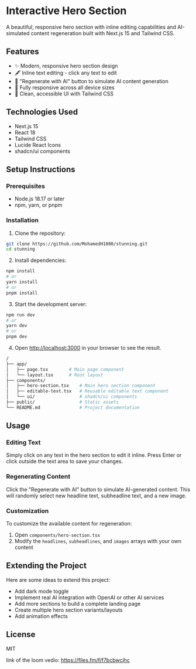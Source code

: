 # Interactive Hero Section

A beautiful, responsive hero section with inline editing capabilities and AI-simulated content regeneration built with Next.js 15 and Tailwind CSS.

## Features

- ✨ Modern, responsive hero section design
- 🖋️ Inline text editing - click any text to edit
- 🔄 "Regenerate with AI" button to simulate AI content generation
- 📱 Fully responsive across all device sizes
- 🎨 Clean, accessible UI with Tailwind CSS


## Technologies Used

- Next.js 15
- React 18
- Tailwind CSS
- Lucide React Icons
- shadcn/ui components

## Setup Instructions

### Prerequisites

- Node.js 18.17 or later
- npm, yarn, or pnpm

### Installation

1. Clone the repository:

```bash
git clone https://github.com/MohamedH1000/stunning.git
cd stunning
```

2. Install dependencies:

```bash
npm install
# or
yarn install
# or
pnpm install
```

3. Start the development server:

```bash
npm run dev
# or
yarn dev
# or
pnpm dev
```

4. Open [http://localhost:3000](http://localhost:3000) in your browser to see the result.

```bash
/
├── app/
│   ├── page.tsx        # Main page component
│   └── layout.tsx      # Root layout
├── components/
│   ├── hero-section.tsx    # Main hero section component
│   ├── editable-text.tsx   # Reusable editable text component
│   └── ui/                 # shadcn/ui components
├── public/                 # Static assets
└── README.md               # Project documentation
```

## Usage

### Editing Text

Simply click on any text in the hero section to edit it inline. Press Enter or click outside the text area to save your changes.

### Regenerating Content

Click the "Regenerate with AI" button to simulate AI-generated content. This will randomly select new headline text, subheadline text, and a new image.

### Customization

To customize the available content for regeneration:

1. Open `components/hero-section.tsx`
2. Modify the `headlines`, `subheadlines`, and `images` arrays with your own content

## Extending the Project

Here are some ideas to extend this project:

- Add dark mode toggle
- Implement real AI integration with OpenAI or other AI services
- Add more sections to build a complete landing page
- Create multiple hero section variants/layouts
- Add animation effects

## License

MIT


link of the loom vedio: https://files.fm/f/f7bcbwcjhc
